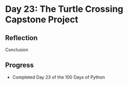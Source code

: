 # Day 23: The Turtle Crossing Capstone Project
## Reflection

  Conclusion

  ## Progress
  - Completed Day 23 of the 100 Days of Python